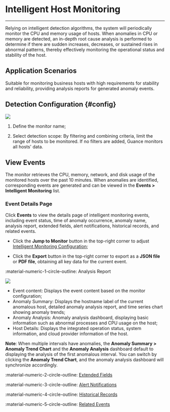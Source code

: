 # Intelligent Host Monitoring
---

Relying on intelligent detection algorithms, the system will periodically monitor the CPU and memory usage of hosts. When anomalies in CPU or memory are detected, an in-depth root cause analysis is performed to determine if there are sudden increases, decreases, or sustained rises in abnormal patterns, thereby effectively monitoring the operational status and stability of the host.

## Application Scenarios

Suitable for monitoring business hosts with high requirements for stability and reliability, providing analysis reports for generated anomaly events.

## Detection Configuration {#config}

![](../img/intelligent-detection03.png)

1. Define the monitor name;

2. Select detection scope: By filtering and combining criteria, limit the range of hosts to be monitored. If no filters are added, Guance monitors all hosts' data.


## View Events

The monitor retrieves the CPU, memory, network, and disk usage of the monitored hosts over the past 10 minutes. When anomalies are identified, corresponding events are generated and can be viewed in the **Events > Intelligent Monitoring** list.

### Event Details Page

Click **Events** to view the details page of intelligent monitoring events, including event status, time of anomaly occurrence, anomaly name, analysis report, extended fields, alert notifications, historical records, and related events.

* Click the **Jump to Monitor** button in the top-right corner to adjust [Intelligent Monitoring Configuration](index.md);

* Click the **Export** button in the top-right corner to export as a **JSON file** or **PDF file**, obtaining all key data for the current event.

:material-numeric-1-circle-outline: Analysis Report

![](../img/intelligent-detection10.png)

* Event content: Displays the event content based on the monitor configuration;
* Anomaly Summary: Displays the hostname label of the current anomalous host, detailed anomaly analysis report, and time series chart showing anomaly trends;
* Anomaly Analysis: Anomaly analysis dashboard, displaying basic information such as abnormal processes and CPU usage on the host;
* Host Details: Displays the integrated operation status, system information, and cloud provider information of the host.

**Note**: When multiple intervals have anomalies, the **Anomaly Summary > Anomaly Trend Chart** and the **Anomaly Analysis** dashboard default to displaying the analysis of the first anomalous interval. You can switch by clicking the **Anomaly Trend Chart**, and the anomaly analysis dashboard will synchronize accordingly.

:material-numeric-2-circle-outline: [Extended Fields](../../events/event-explorer/event-details.md#extension)

:material-numeric-3-circle-outline: [Alert Notifications](../../events/event-explorer/event-details.md#alarm)

:material-numeric-4-circle-outline: [Historical Records](../../events/event-explorer/event-details.md#history)

:material-numeric-5-circle-outline: [Related Events](../../events/event-explorer/event-details.md#relevance)